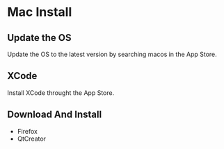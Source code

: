  # Mac Install

## Update the OS 
Update the OS to the latest version by searching macos in the App Store.

## XCode
Install XCode throught the App Store.

## Download And Install
* Firefox
* QtCreator
